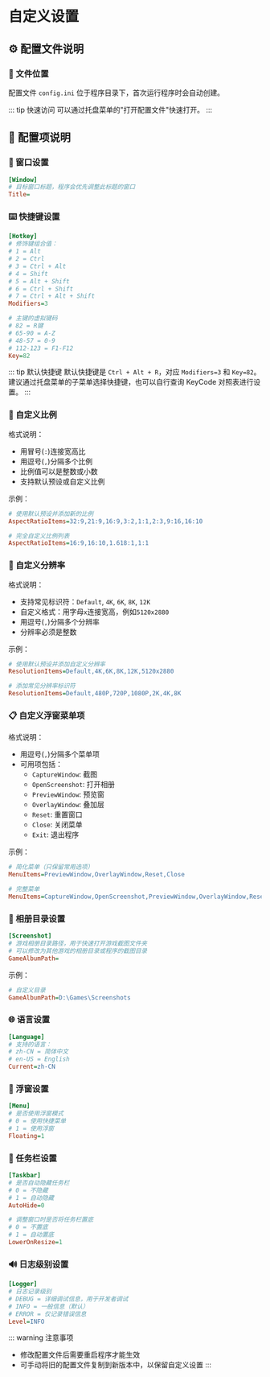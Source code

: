 # 自定义设置

## ⚙️ 配置文件说明

### 📂 文件位置

配置文件 `config.ini` 位于程序目录下，首次运行程序时会自动创建。

::: tip 快速访问
可以通过托盘菜单的"打开配置文件"快速打开。
:::

## 🔧 配置项说明

### 🎯 窗口设置

```ini
[Window]
# 目标窗口标题，程序会优先调整此标题的窗口
Title=
```

### ⌨️ 快捷键设置

```ini
[Hotkey]
# 修饰键组合值：
# 1 = Alt
# 2 = Ctrl
# 3 = Ctrl + Alt
# 4 = Shift
# 5 = Alt + Shift
# 6 = Ctrl + Shift
# 7 = Ctrl + Alt + Shift
Modifiers=3

# 主键的虚拟键码
# 82 = R键
# 65-90 = A-Z
# 48-57 = 0-9
# 112-123 = F1-F12
Key=82
```

::: tip 默认快捷键
默认快捷键是 `Ctrl + Alt + R`，对应 `Modifiers=3` 和 `Key=82`。
建议通过托盘菜单的子菜单选择快捷键，也可以自行查询 KeyCode 对照表进行设置。
:::

### 📐 自定义比例

格式说明：
- 用冒号(`:`)连接宽高比
- 用逗号(`,`)分隔多个比例
- 比例值可以是整数或小数
- 支持默认预设或自定义比例

示例：
```ini
# 使用默认预设并添加新的比例
AspectRatioItems=32:9,21:9,16:9,3:2,1:1,2:3,9:16,16:10

# 完全自定义比例列表
AspectRatioItems=16:9,16:10,1.618:1,1:1
```

### 📏 自定义分辨率

格式说明：
- 支持常见标识符：`Default`, `4K`, `6K`, `8K`, `12K`
- 自定义格式：用字母`x`连接宽高，例如`5120x2880`
- 用逗号(`,`)分隔多个分辨率
- 分辨率必须是整数

示例：
```ini
# 使用默认预设并添加自定义分辨率
ResolutionItems=Default,4K,6K,8K,12K,5120x2880

# 添加常见分辨率标识符
ResolutionItems=Default,480P,720P,1080P,2K,4K,8K
```

### 📋 自定义浮窗菜单项

格式说明：
- 用逗号(`,`)分隔多个菜单项
- 可用项包括：
  - `CaptureWindow`: 截图
  - `OpenScreenshot`: 打开相册
  - `PreviewWindow`: 预览窗
  - `OverlayWindow`: 叠加层
  - `Reset`: 重置窗口
  - `Close`: 关闭菜单
  - `Exit`: 退出程序

示例：
```ini
# 简化菜单（只保留常用选项）
MenuItems=PreviewWindow,OverlayWindow,Reset,Close

# 完整菜单
MenuItems=CaptureWindow,OpenScreenshot,PreviewWindow,OverlayWindow,Reset,Close,Exit
```

### 📸 相册目录设置

```ini
[Screenshot]
# 游戏相册目录路径，用于快速打开游戏截图文件夹
# 可以修改为其他游戏的相册目录或程序的截图目录
GameAlbumPath=
```

示例：
```ini
# 自定义目录
GameAlbumPath=D:\Games\Screenshots
```

### 🌐 语言设置

```ini
[Language]
# 支持的语言：
# zh-CN = 简体中文
# en-US = English
Current=zh-CN
```

### 🎯 浮窗设置

```ini
[Menu]
# 是否使用浮窗模式
# 0 = 使用快捷菜单
# 1 = 使用浮窗
Floating=1
```

### 🔽 任务栏设置

```ini
[Taskbar]
# 是否自动隐藏任务栏
# 0 = 不隐藏
# 1 = 自动隐藏
AutoHide=0

# 调整窗口时是否将任务栏置底
# 0 = 不置底
# 1 = 自动置底
LowerOnResize=1
```

### 🔊 日志级别设置

```ini
[Logger]
# 日志记录级别
# DEBUG = 详细调试信息，用于开发者调试
# INFO = 一般信息（默认）
# ERROR = 仅记录错误信息
Level=INFO
```

::: warning 注意事项
- 修改配置文件后需要重启程序才能生效
- 可手动将旧的配置文件复制到新版本中，以保留自定义设置
:::